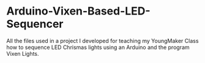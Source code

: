 Arduino-Vixen-Based-LED-Sequencer
=================================

All the files used in a project I developed for teaching my YoungMaker Class how to sequence LED Chrismas lights using an Arduino and the program Vixen Lights.  

